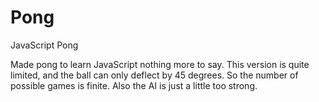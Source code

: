 # Pong
JavaScript Pong 

Made pong to learn JavaScript nothing more to say. This version is quite limited, and the ball can only deflect by 45 degrees. So the number of possible games is finite.
Also the AI is just a little too strong. 
